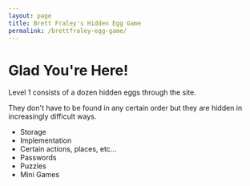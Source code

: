 ```yaml
---
layout: page
title: Brett Fraley's Hidden Egg Game
permalink: /brettfraley-egg-game/
---
```


# Glad You're Here!

Level 1 consists of a dozen hidden eggs through the site.

They don't have to be found in any certain order but they
are hidden in increasingly difficult ways.

- Storage
- Implementation
- Certain actions, places, etc...
- Passwords
- Puzzles
- Mini Games
